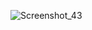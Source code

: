 ![Screenshot_43](https://user-images.githubusercontent.com/72028645/216702161-36bca451-c3c2-4123-99ad-20d7e71f0dbc.png)

